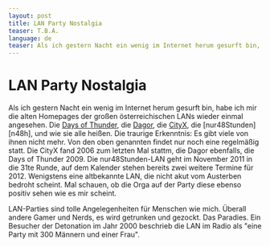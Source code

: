 ```yaml
---
layout: post
title: LAN Party Nostalgia
teaser: T.B.A.
language: de
teaser: Als ich gestern Nacht ein wenig im Internet herum gesurft bin, habe ich mir die alten Homepages der großen österreichischen LANs wieder einmal angesehen.
---
```

LAN Party Nostalgia
===================
Als ich gestern Nacht ein wenig im Internet herum gesurft bin, habe ich mir die alten Homepages der großen österreichischen LANs wieder einmal angesehen. Die [Days of Thunder][dot], die [Dagor][dagor], die [CityX][cityx], die [nur48Stunden][n48h], und wie sie alle heißen. Die traurige Erkenntnis: Es gibt viele von ihnen nicht mehr. Von den oben genannten findet nur noch eine regelmäßig statt. Die CityX fand 2006 zum letzten Mal stattm, die Dagor ebenfalls, die Days of Thunder 2009. Die nur48Stunden-LAN geht im November 2011 in die 31te Runde, auf dem Kalender stehen bereits zwei weitere Termine für 2012. Wenigstens eine altbekannte LAN, die nicht akut vom Austerben bedroht scheint. Mal schauen, ob die Orga auf der Party diese ebenso positiv sehen wie es mir scheint.

LAN-Parties sind tolle Angelegenheiten für Menschen wie mich. Überall andere Gamer und Nerds, es wird getrunken und gezockt. Das Paradies. Ein Besucher der Detonation im Jahr 2000 beschrieb die LAN im Radio als "eine Party mit 300 Männern und einer Frau".

[cityx]:	http://www.cityx.org/ (Die CityX "xTending Borders" 2006)
[dot]:		http://www.tba.com/ (Die Days of Thunder 2009)
[dagor]:	http://www.tba.com/ (Die Dagor-LAN)
[nur48h]:	http://www.tba.com/ (Die nur48Stunden-LAN #31 im November 2011)
